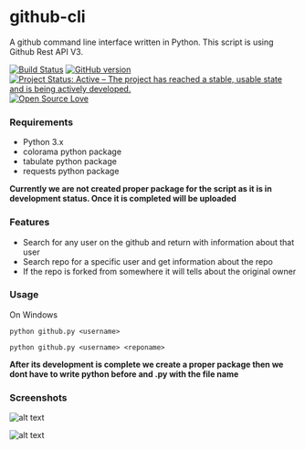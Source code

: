 # github-cli
A github command line interface written in Python. This script is using Github Rest API V3.

[![Build Status](https://semaphoreapp.com/api/v1/projects/d4cca506-99be-44d2-b19e-176f36ec8cf1/128505/shields_badge.svg)](https://semaphoreapp.com/boennemann/badges)
[![GitHub version](https://badge.fury.io/gh/boennemann%2Fbadges.svg)](http://badge.fury.io/gh/boennemann%2Fbadges) [![Project Status: Active – The project has reached a stable, usable state and is being actively developed.](http://www.repostatus.org/badges/latest/active.svg)](http://www.repostatus.org/#active)
[![Open Source Love](https://badges.frapsoft.com/os/mit/mit.svg?v=102)](https://github.com/ellerbrock/open-source-badge/)
### Requirements
* Python 3.x
* colorama python package
* tabulate python package
* requests python package

__Currently we are not created proper package for the script as it is in development status. Once it is completed will be uploaded__

### Features

* Search for any user on the github and return with information about that user
* Search repo for a specific user and get information about the repo
* If the repo is forked from somewhere it will tells about the original owner

### Usage

On Windows

`python github.py <username>`

`python github.py <username> <reponame>`

__After its development is complete we create a proper package then we dont have to write python before and .py with the file name__

### Screenshots

![alt text](http://i65.tinypic.com/nqehhv.jpg "Getting user information")


![alt text](http://i68.tinypic.com/10cknk2.jpg "Getting repo information")






